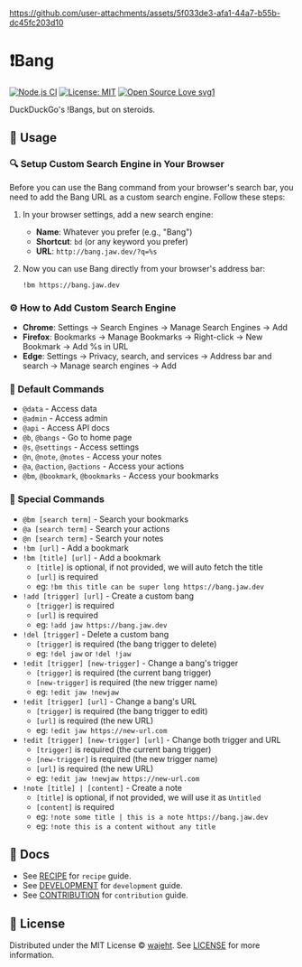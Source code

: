 https://github.com/user-attachments/assets/5f033de3-afa1-44a7-b55b-dc45fc203d10

# ❗️Bang

[![Node.js CI](https://github.com/wajeht/bang/actions/workflows/ci.yml/badge.svg?branch=main)](https://github.com/wajeht/bang/actions/workflows/ci.yml)
[![License: MIT](https://img.shields.io/badge/License-MIT-blue.svg)](https://opensource.org/licenses/MIT)
[![Open Source Love svg1](https://badges.frapsoft.com/os/v1/open-source.svg?v=103)](https://github.com/wajeht/bang)

DuckDuckGo's !Bangs, but on steroids.

## 📖 Usage

### 🔍 Setup Custom Search Engine in Your Browser

Before you can use the Bang command from your browser's search bar, you need to add the Bang URL as a custom search engine. Follow these steps:

1. In your browser settings, add a new search engine:

    - **Name**: Whatever you prefer (e.g., "Bang")
    - **Shortcut**: `bd` (or any keyword you prefer)
    - **URL**: `http://bang.jaw.dev/?q=%s`

2. Now you can use Bang directly from your browser's address bar:
    ```
    !bm https://bang.jaw.dev
    ```

### ⚙️ How to Add Custom Search Engine

- **Chrome**: Settings → Search Engines → Manage Search Engines → Add
- **Firefox**: Bookmarks → Manage Bookmarks → Right-click → New Bookmark → Add %s in URL
- **Edge**: Settings → Privacy, search, and services → Address bar and search → Manage search engines → Add

### 🎯 Default Commands

- `@data` - Access data
- `@admin` - Access admin
- `@api` - Access API docs
- `@b`, `@bangs` - Go to home page
- `@s`, `@settings` - Access settings
- `@n`, `@note`, `@notes` - Access your notes
- `@a`, `@action`, `@actions` - Access your actions
- `@bm`, `@bookmark`, `@bookmarks` - Access your bookmarks

### 🎨 Special Commands

- `@bm [search term]` - Search your bookmarks
- `@a [search term]` - Search your actions
- `@n [search term]` - Search your notes
- `!bm [url]` - Add a bookmark
- `!bm [title] [url]` - Add a bookmark
    - `[title]` is optional, if not provided, we will auto fetch the title
    - `[url]` is required
    - eg: `!bm this title can be super long https://bang.jaw.dev`
- `!add [trigger] [url]` - Create a custom bang
    - `[trigger]` is required
    - `[url]` is required
    - eg: `!add jaw https://bang.jaw.dev`
- `!del [trigger]` - Delete a custom bang
    - `[trigger]` is required (the bang trigger to delete)
    - eg: `!del jaw` or `!del !jaw`
- `!edit [trigger] [new-trigger]` - Change a bang's trigger
    - `[trigger]` is required (the current bang trigger)
    - `[new-trigger]` is required (the new trigger name)
    - eg: `!edit jaw !newjaw`
- `!edit [trigger] [url]` - Change a bang's URL
    - `[trigger]` is required (the bang trigger to edit)
    - `[url]` is required (the new URL)
    - eg: `!edit jaw https://new-url.com`
- `!edit [trigger] [new-trigger] [url]` - Change both trigger and URL
    - `[trigger]` is required (the current bang trigger)
    - `[new-trigger]` is required (the new trigger name)
    - `[url]` is required (the new URL)
    - eg: `!edit jaw !newjaw https://new-url.com`
- `!note [title] | [content]` - Create a note
    - `[title]` is optional, if not provided, we will use it as `Untitled`
    - `[content]` is required
    - eg: `!note some title | this is a note https://bang.jaw.dev`
    - eg: `!note this is a content without any title`

## 📑 Docs

- See [RECIPE](./docs/recipe.md) for `recipe` guide.
- See [DEVELOPMENT](./docs/development.md) for `development` guide.
- See [CONTRIBUTION](./docs/contribution.md) for `contribution` guide.

## 📜 License

Distributed under the MIT License © [wajeht](https://github.com/wajeht). See [LICENSE](./LICENSE) for more information.
